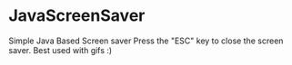 # JavaScreenSaver
Simple Java Based Screen saver
Press the "ESC" key to close the screen saver. Best used with gifs :) 
